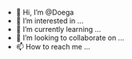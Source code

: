 - 👋 Hi, I’m @Doega
- 👀 I’m interested in ...
- 🌱 I’m currently learning ...
- 💞️ I’m looking to collaborate on ...
- 📫 How to reach me ...

<!---
Doega/Doega is a ✨ special ✨ repository because its `README.md` (this file) appears on your GitHub profile.
You can click the Preview link to take a look at your changes.
--->
